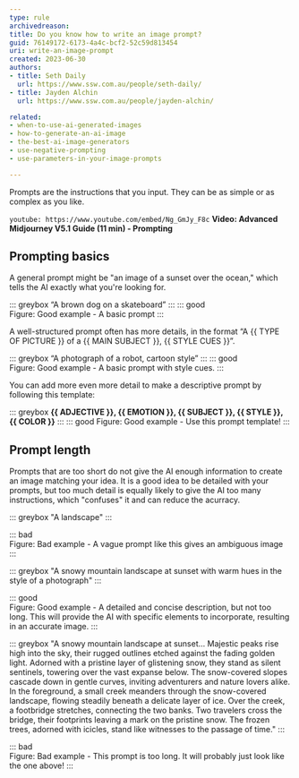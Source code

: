 ```yaml
---
type: rule
archivedreason:
title: Do you know how to write an image prompt?
guid: 76149172-6173-4a4c-bcf2-52c59d813454
uri: write-an-image-prompt
created: 2023-06-30
authors: 
- title: Seth Daily
  url: https://www.ssw.com.au/people/seth-daily/
- title: Jayden Alchin
  url: https://www.ssw.com.au/people/jayden-alchin/

related:
- when-to-use-ai-generated-images
- how-to-generate-an-ai-image
- the-best-ai-image-generators
- use-negative-prompting
- use-parameters-in-your-image-prompts

---
```


Prompts are the instructions that you input. They can be as simple or as complex as you like. 

<!--endintro-->

`youtube: https://www.youtube.com/embed/Ng_GmJy_F8c`
**Video: Advanced Midjourney V5.1 Guide (11 min) - Prompting**

## Prompting basics

A general prompt might be "an image of a sunset over the ocean," which tells the AI exactly what you're looking for. 


::: greybox
“A brown dog on a skateboard” 
:::
::: good  
Figure: Good example - A basic prompt
:::

A well-structured prompt often has more details, in the format “A {{ TYPE OF PICTURE }} of a {{ MAIN SUBJECT }}, {{ STYLE CUES }}”.

::: greybox
“A photograph of a robot, cartoon style” 
:::
::: good  
Figure: Good example - A basic prompt with style cues.
:::

You can add more even more detail to make a descriptive prompt by following this template:

::: greybox
**{{ ADJECTIVE }}, {{ EMOTION }}, {{ SUBJECT }}, {{ STYLE }}, {{ COLOR }}**
:::
::: good
Figure: Good example - Use this prompt template!
:::

## Prompt length

Prompts that are too short do not give the AI enough information to create an image matching your idea. It is a good idea to be detailed with your prompts, but too much detail is equally likely to give the AI too many instructions, which "confuses" it and can reduce the acurracy.

::: greybox
"A landscape"
:::

::: bad  
Figure: Bad example - A vague prompt like this gives an ambiguous image
:::

::: greybox
"A snowy mountain landscape at sunset with warm hues in the style of a photograph"
:::

::: good  
Figure: Good example - A detailed and concise description, but not too long. This will provide the AI with specific elements to incorporate, resulting in an accurate image.
:::

::: greybox
"A snowy mountain landscape at sunset... Majestic peaks rise high into the sky, their rugged outlines etched against the fading golden light. Adorned with a pristine layer of glistening snow, they stand as silent sentinels, towering over the vast expanse below. The snow-covered slopes cascade down in gentle curves, inviting adventurers and nature lovers alike. In the foreground, a small creek meanders through the snow-covered landscape, flowing steadily beneath a delicate layer of ice. Over the creek, a footbridge stretches, connecting the two banks. Two travelers cross the bridge, their footprints leaving a mark on the pristine snow. The frozen trees, adorned with icicles, stand like witnesses to the passage of time."
:::

::: bad  
Figure: Bad example - This prompt is too long. It will probably just look like the one above! 
:::
